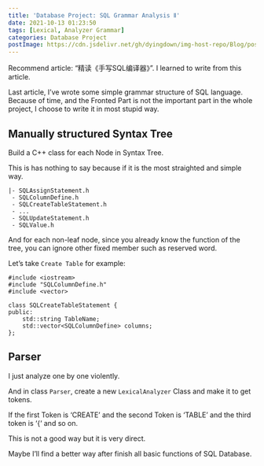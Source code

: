 ```yaml
---
title: 'Database Project: SQL Grammar Analysis Ⅱ'
date: 2021-10-13 01:23:50
tags: [Lexical, Analyzer Grammar]
categories: Database Project
postImage: https://cdn.jsdelivr.net/gh/dyingdown/img-host-repo/Blog/post20211020114851.jpg
---
```


Recommend article: “精读《手写SQL编译器》”. I learned to write from this article.

<!--more-->

Last article, I’ve wrote some simple grammar structure of SQL language. Because of time, and the Fronted Part is not the important part in the whole project, I choose to write it in most stupid way.

## Manually structured Syntax Tree

Build a C++ class for each Node in Syntax Tree.

This is has nothing to say because if it is the most straighted and simple way.

```
|- SQLAssignStatement.h
 - SQLColumnDefine.h
 - SQLCreateTableStatement.h
 - ...
 - SQLUpdateStatement.h
 - SQLValue.h
```

And for each non-leaf node, since you already know the function of the tree, you can ignore other fixed member such as reserved word.

Let’s take `Create Table` for example:

```
#include <iostream>
#include "SQLColumnDefine.h"
#include <vector>

class SQLCreateTableStatement {
public:
    std::string TableName;
    std::vector<SQLColumnDefine> columns;
};
```

## Parser

I just analyze one by one violently.

And in class `Parser`, create a new `LexicalAnalyzer` Class and make it to get tokens.

If the first Token is ‘CREATE’ and the second Token is ‘TABLE’ and the third token is ‘{‘ and so on.

This is not a good way but it is very direct.

Maybe I’ll find a better way after finish all basic functions of SQL Database.